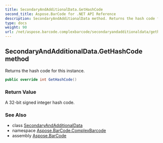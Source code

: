 ```yaml
---
title: SecondaryAndAdditionalData.GetHashCode
second_title: Aspose.BarCode for .NET API Reference
description: SecondaryAndAdditionalData method. Returns the hash code for this instance
type: docs
weight: 90
url: /net/aspose.barcode.complexbarcode/secondaryandadditionaldata/gethashcode/
---
```

## SecondaryAndAdditionalData.GetHashCode method

Returns the hash code for this instance.

```csharp
public override int GetHashCode()
```

### Return Value

A 32-bit signed integer hash code.

### See Also

* class [SecondaryAndAdditionalData](../)
* namespace [Aspose.BarCode.ComplexBarcode](../../secondaryandadditionaldata/)
* assembly [Aspose.BarCode](../../../)


